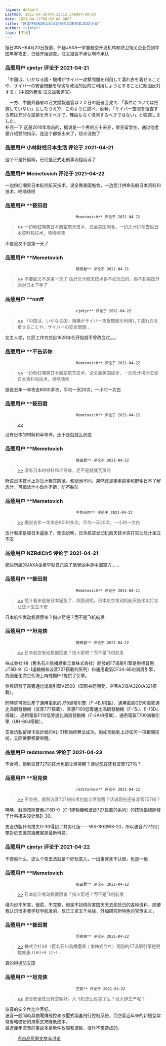 ```yaml
---
layout: default
Lastmod: 2021-04-26T04:22:12.546997+00:00
date: 2021-04-21T00:00:00.000Z
title: "日本怀疑解放军61419部队攻击日本JAXA企业"
author: "cjmtyr"
tags: [中國]
---
```


据日本NHK4月20日报道，怀疑JAXA—宇宙航空开发机构和防卫相关企业受到中国黑客攻击，已经开始调查。汪文斌说不承认啊不承认

            
### 品葱用户 **cjmtyr** 评论于 2021-04-21
        
「中国は、いかなる国・機構がサイバー攻撃問題を利用して濡れ衣を着せることや、サイバーの安全問題を卑劣な政治的目的に利用しようとすることに断固反対する」（中国外務省 汪文斌報道官）  
  
　一方、中国外務省の汪文斌報道官は２０日の記者会見で、「事件については把握していない」としたうえで、このように述べ、反発。「サイバー空間を捜査する際は充分な証拠を示すべきで、理由もなく憶測するべきではない」と強調しました。  
补充一下 这是2016年攻击的，据说是一个男的三十来岁，冒充留学生，通过他老婆介绍党的指示。连这个都查出来了，估计没跑了
        


            
### 品葱用户 **小林财经日本生活** 评论于 2021-04-21
        
这个不是怀疑啊，已经是正式走刑事流程起诉了
        


            
### 品葱用户 **Memetovich** 评论于 2021-04-22
        
一边粉红嘲笑日本航空航天技术，说全靠美国施舍，一边恁汁拼命去偷日本资料和技术，啧啧啧啧
        


            
### 品葱用户 **筱田君				
									Memetovich** 评论于 2021-04-22
        
> [\>>]( "/article/item_id-635303#") 一边粉红嘲笑日本航空航天技术，说全美国施舍，一边恁汁拼命去偷日本资料和技术，啧啧啧啧

  
不要脸又不是第一天了
        


            
### 品葱用户 **Memetovich				
									筱田君** 评论于 2021-04-21
        
> [\>>]( "/article/item_id-635322#") 不要脸又不是第一天了 估计恁汁航天技术是不如恁日的，偷不到美国开始对日本下手了
        


            
### 品葱用户 **nmff				
									cjmtyr** 评论于 2021-04-22
        
> [\>>]( "/article/item_id-635298#") 「中国は、いかなる国・機構がサイバー攻撃問題を利用して濡れ衣を着せることや、サイバーの安全問題...

  
女主人学，红匪工作方式自1920年代开始就不曾改变过。。。
        


            
### 品葱用户 **不告诉你				
									Memetovich** 评论于 2021-04-22
        
> [\>>]( "/article/item_id-635303#") 一边粉红嘲笑日本航空航天技术，说全靠美国施舍，一边恁汁拼命去偷日本资料和技术，啧啧啧啧

  
据说去年一年攻击6000多次，平均一天20次，一小时一次白
        


            
### 品葱用户 **筱田君				
									Memetovich** 评论于 2021-04-22
        
> [\>>]( "/article/item_id-635347#")

  
  
没有日本的材料和半导体，还不是就就瓦房店
        


            
### 品葱用户 **Memetovich				
									筱田君** 评论于 2021-04-22
        
> [\>>]( "/article/item_id-635429#") 没有日本的材料和半导体，还不是就就瓦房店

  
听说日本技术上对恁汁极其防范，和欧洲不同，果然还是亲爹鹅爹和野爹日本了解恁汁，可惜恁汁小动作不断，防不胜防
        


            
### 品葱用户 **Memetovich				
									不告诉你** 评论于 2021-04-22
        
> [\>>]( "/article/item_id-635423#") 据说去年一年攻击6000多次，平均一天20次，一小时一次白

  
恁汁看来是被日本逼急了，侧面说明，日本航空发动机航天技术实打实让恁汁坐立不安
        


            
### 品葱用户 **NZRdlClr5** 评论于 2021-04-21
        
那些所謂的JAXA企業早就自己説了感覺凶手是中國軍方……
        


            
### 品葱用户 **筱田君				
									Memetovich** 评论于 2021-04-21
        
> [\>>]( "/article/item_id-635511#") 恁汁看来是被日本逼急了，侧面说明，日本航空发动机航天技术实打实让恁汁坐立不安

  
  
日本航空发动机很厉害？指火箭吧？而不是飞机航发
        


            
### 品葱用户 **坦克俠
				
									筱田君** 评论于 2021-04-22
        
> [\>>]( "/article/item_id-635713#") 日本航空发动机很厉害？指火箭吧？而不是飞机航发

  
株式会社IHI（舊名石川島播磨重工業株式会社）開發的F7渦扇引擎是對標普惠JT8D-9（C-1運輸機和波音727搭載的系列）和通用電氣CF34-8E的渦扇引擎，為國產化次世代海上哨戒機P-1提供了引擎。  
  
參與研發了高旁通比渦扇引擎V2500（国際共同開発、空客A319/A320/A321搭載）。  
  
同時許可證生產了通用電氣的J79渦噴引擎（F-4EJ搭載）、通用電氣GE90高旁通比渦扇發動機（波音777搭載）、普惠F100低旁通比渦扇發動機（F-15J、F-15DJ搭載）、通用電氣F110低旁通比渦扇發動機（F-2A/B搭載）、通用電氣T700渦軸引擎（UH-60J搭載）。  
  
支匪仿製留裡卡設計局的AL-31都始終無法成功。假如能偷到上述任何一項相關技術，支匪做夢都要笑醒。
        


            
### 品葱用户 **redstormss** 评论于 2021-04-23
        
不会吧，偷到波音727的技术也能让匪笑醒？话说现在还有波音727吗？
        


            
### 品葱用户 **坦克俠
				
									redstormss** 评论于 2021-04-22
        
> [\>>]( "/article/item_id-635811#") 不会吧，偷到波音727的技术也能让匪笑醒？话说现在还有波音727吗？

  
嘻嘻，蘇聯按照普惠JT8D-9（C-1運輸機和波音727搭載的系列）的技術指標開發了什韦措夫设计局D-30。  
  
支匪仿製什韦措夫D-30得到了其劣化版——WS-18和WS-20，所以波音727的引擎對於支匪來說確實是最新科技。
        


            
### 品葱用户 **cjmtyr** 评论于 2021-04-22
        
不管偷什么，这么个攻击法就是个好玩意儿，一出事就死不认账，也是一绝
        


            
### 品葱用户 **Memetovich				
									筱田君** 评论于 2021-04-22
        
> [\>>]( "/article/item_id-635713#") 日本航空发动机很厉害？指火箭吧？而不是飞机航发

墙内说不厉害，很菜，不完整，但是不妨碍厉害国天天去偷恁日的各种资料，顺便我认识很多我学校学航发的，反正工资五千块钱，外加研究所特色的官僚主义，
        


            
### 品葱用户 **筱田君				
									坦克俠** 评论于 2021-04-22
        
> [\>>]( "/article/item_id-635792#") 株式会社IHI（舊名石川島播磨重工業株式会社）開發的F7渦扇引擎是對標普惠JT8D-9（C-1...

  
真的得提防支国
        


            
### 品葱用户 **坦克俠
				
									空客** 评论于 2021-04-22
        
> [\>>]( "/article/item_id-636080#") 波音安全性没有空客好。大飞机怎么也凉了么？没大肆生产呢？

  
波音的安全性比空客好。  
波音一般同時具備電傳飛控和液壓式兩套飛行控制系統，而空客近年來的新機型常常省略備份的液壓式來降低成本。  
最近幾年波音的事故多是軟件故障和運維、操作不當造成的。
        






> [点击品葱原文参与讨论](https://pincong.rocks/article/31563)

